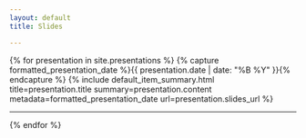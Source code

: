 ```yaml
---
layout: default
title: Slides

---
```


{% for presentation in site.presentations %}
  {% capture formatted_presentation_date %}{{ presentation.date | date: "%B %Y" }}{% endcapture %}
  {% include default_item_summary.html title=presentation.title summary=presentation.content metadata=formatted_presentation_date url=presentation.slides_url %}
  <hr />
{% endfor %}
